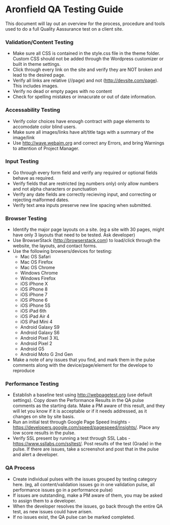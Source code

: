 # Aronfield QA Testing Guide

This document will lay out an overview for the process, procedure and tools used to do a full Quality Aassurance test on a client site.


### Validation/Content Testing
* Make sure all CSS is contained in the style.css file in the theme folder. Custom CSS should not be added through the Wordpress customizer or built in theme settings.
* Click through every link on the site and verify they are NOT broken and lead to the desired page.
* Verify all links are relative (//page) and not (http://devsite.com/page). This includes images.
* Verify no dead or empty pages with no content
* Check for spelling mistakes or innacurate or out of date information.

### Accessability Testing
* Verify color choices have enough contract with page elements to accomodate color blind users.
* Make sure all images/links have alt/title tags with a summary of the image/link
* Use http://wave.webaim.org and correct any Errors, and bring Warnings to attention of Project Manager.

### Input Testing
* Go through every form field and verify any required or optional fields behave as required.
* Verify fields that are restricted (eg numbers only) only allow numbers and not alpha characters or punctuation
* Verify any date fields are correctly recieving input, and correcting or rejecting malformed dates.
* Verify text area inputs preserve new line spacing when submitted.

### Browser Testing
* Identify the major page layouts on a site. (eg a site with 30 pages, might have only 3 layouts that need to be tested. Ask developer)
* Use BrowserStack (http://browserstack.com) to load/click through the website, the layouts, and contact forms.
* Use the following browsers/devices for testing:
  * Mac OS Safari
  * Mac OS Firefox
  * Mac OS Chrome
  * Windows Chrome
  * Windows Firefox
  * iOS iPhone X
  * iOS iPhone 8
  * iOS iPhone 7
  * iOS iPhone 6
  * iOS iPhone 5S
  * iOS iPad 6th
  * iOS iPad Air 4
  * iOS iPad Mini 4
  * Android Galaxy S9
  * Android Galaxy S6
  * Android Pixel 3 XL
  * Android Pixel 2
  * Android G5
  * Android Moto G 2nd Gen
* Make a note of any issues that you find, and mark them in the pulse comments along with the device/page/element for the develope to reproduce


### Performance Testing
* Establish a baseline test using http://webpagetest.org (use default settings). Copy down the Performance Results in the QA pulse comments as the starting data. Make a PM aware of this result, and they will let you know if it is acceptable or if it needs addressed, as it changes on site by site basis.
* Run an initial test through Google Page Speed Insights - https://developers.google.com/speed/pagespeed/insights/. Place any low score results in the pulse.
* Verify SSL present by running a test through SSL Labs - https://www.ssllabs.com/ssltest/. Post results of the test (Grade) in the pulse. If there are issues, take a screenshot and post that in the pulse and alert a developer.


### QA Process
* Create individual pulses with the issues grouped by testing category here. (eg, all content/validation issues go in one validation pulse, all performance issues go in a performance pulse)
* If issues are outstanding, make a PM aware of them, you may be asked to assign them to a developer.
* When the developer resolves the issues, go back through the entire QA test, as new issues could have arisen.
* If no issues exist, the QA pulse can be marked completed.
